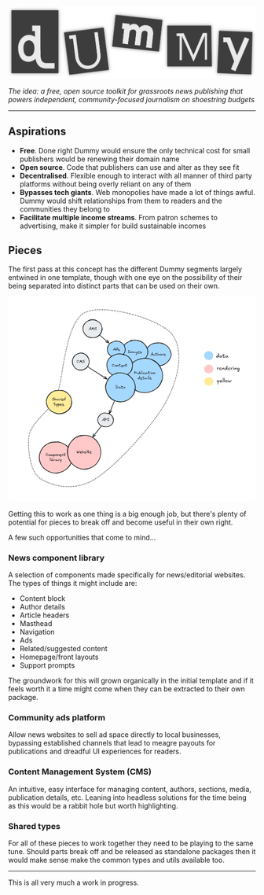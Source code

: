 ![Dummy logo](/docs/assets/dummy-logo.png)

_The idea: a free, open source toolkit for grassroots news publishing that powers independent, community-focused journalism on shoestring budgets_

---

## Aspirations

- **Free**. Done right Dummy would ensure the only technical cost for small publishers would be renewing their domain name
- **Open source**. Code that publishers can use and alter as they see fit 
- **Decentralised**. Flexible enough to interact with all manner of third party platforms without being overly reliant on any of them
- **Bypasses tech giants**. Web monopolies have made a lot of things awful. Dummy would shift relationships from them to readers and the communities they belong to
- **Facilitate multiple income streams**. From patron schemes to advertising, make it simpler for build sustainable incomes

## Pieces

The first pass at this concept has the different Dummy segments largely entwined in one template, though with one eye on the possibility of their being separated into distinct parts that can be used on their own.

![Digram sketching out the 'Dummy' tech estat](/docs/assets/estate-sketch.png)

Getting this to work as one thing is a big enough job, but there's plenty of potential for pieces to break off and become useful in their own right. 

A few such opportunities that come to mind...

### News component library

A selection of components made specifically for news/editorial websites. The types of things it might include are:

- Content block
- Author details
- Article headers
- Masthead
- Navigation
- Ads
- Related/suggested content
- Homepage/front layouts
- Support prompts

The groundwork for this will grown organically in the initial template and if it feels worth it a time might come when they can be extracted to their own package.

### Community ads platform

Allow news websites to sell ad space directly to local businesses, bypassing established channels that lead to meagre payouts for publications and dreadful UI experiences for readers.

### Content Management System (CMS)

An intuitive, easy interface for managing content, authors, sections, media, publication details, etc. Leaning into headless solutions for the time being as this would be a rabbit hole but worth highlighting.

### Shared types

For all of these pieces to work together they need to be playing to the same tune. Should parts break off and be released as standalone packages then it would make sense make the common types and utils available too.

---

This is all very much a work in progress.